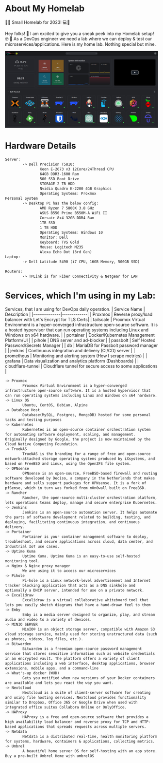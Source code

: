 # About My Homelab
🔄🏡 Small Homelab for 2023! 💻🔧

Hey folks! 👋 I am excited to give you a sneak peek into my Homelab setup! 🤓 
🚀 As a DevOps engineer we need a lab where we can deploy & test our microservices/applications. Here is my home lab. Nothing special but mine.

<img src="Home-Lab.png" alt="Home-Lab.png" width="800"/>

# Hardware Details

```
Server:
        -> Dell Precision T5810:
                Xeon E-2673 v3 12Core/24Thread CPU
                64GB DDR3-1600 Ram
                500 SSD Boot Drive
                STORAGE 2 TB HDD
                Nvidia Quadro K-2200 4GB Graphics 
                Operating Systems: Proxmox 
Personal System
        -> Desktop PC has the below config:
                AMD Ryzen 7 5800X 3.8 GHz
                ASUS B550 Prime B550M-A WiFi II
                Corsair 8x4 32GB DDR4 Ram
                1TB SSD
                1 TB HDD
                Operating Systems: Windows 10
                Monitor: Dell 
                Keyboard: TVS Gold
                Mouse: Logitech M235
                Alexa Echo Dot (3rd Gen)
Laptop:
        -> Dell Latitude 5490 (i7 CPU, 16GB Memory, 500GB SSD)

Routers: 
        -> TPLink is for Fiber Connectivity & Netgear for LAN
```

# Services, which I'm using in my Lab:

Services, that I am using for DevOps daily operation.
| Service Name | Description |
|--------------|-------------|
| Proxmox | Reverse proxy/load balancer with Let's Encrypt for TLS Certs|
| tailscale | Proxmox Virtual Environment is a hyper-converged infrastructure open-source software. It is a hosted hypervisor that can run operating systems including Linux and Windows on x64 hardware. |
| portainer | Docker/Kubernetes Management Platform/UI |
| pihole | DNS server and ad-blocker |
| passbolt | Self Hosted Password/Secrets Manager |
| db | MariaDB for Passbolt password manager |
| jenkins | Continuous integration and delivery (CI/CD) server |
| prometheus | Monitoring and alerting system (How I scrape metrics) |
| grafana | Data visualization and analytics platform (Dashboards) |
| cloudflare-tunnel | Cloudflare tunnel for secure access to some applications |

```
-> Proxmox
        Proxmox Virtual Environment is a hyper-converged infrastructure open-source software. It is a hosted hypervisor that can run operating systems including Linux and Windows on x64 hardware.
-> Linux OS        
        Ubuntu, CentOS, Debian, Alpine
-> Database Host
        Database(MySQL, Postgres, MongoDB) hosted for some personal tasks and testing purposes
-> Kubernetes
        Kubernetes is an open-source container orchestration system for automating software deployment, scaling, and management. Originally designed by Google, the project is now maintained by the Cloud Native Computing Foundation. 
-> TrueNAS
        TrueNAS is the branding for a range of free and open-source network-attached storage operating systems produced by iXsystems, and based on FreeBSD and Linux, using the OpenZFS file system.
-> OPNsense
        OPNsense is an open-source, FreeBSD-based firewall and routing software developed by Deciso, a company in the Netherlands that makes hardware and sells support packages for OPNsense. It is a fork of pfSense, which in turn was forked from m0n0wall built on FreeBSD.
-> Rancher
        Rancher, the open-source multi-cluster orchestration platform, lets operations teams deploy, manage and secure enterprise Kubernetes. 
-> Jenkins
        Jenkins is an open-source automation server. It helps automate the parts of software development related to building, testing, and deploying, facilitating continuous integration, and continuous delivery.
-> Portainer
        Portainer is your container management software to deploy, troubleshoot, and secure applications across cloud, data center, and Industrial IoT use cases.
-> Uptime Kuma
        Uptime Kuma. Uptime Kuma is an easy-to-use self-hosted monitoring tool. 
-> Nginx & Nginx proxy manager
        We are using it to access our microservices
-> Pihole
        Pi-hole is a Linux network-level advertisement and Internet tracker blocking application that acts as a DNS sinkhole and optionally a DHCP server, intended for use on a private network.
-> Excalidraw
        Excalidraw is a virtual collaborative whiteboard tool that lets you easily sketch diagrams that have a hand-drawn feel to them
-> Emby
        Emby is a media server designed to organize, play, and stream audio and video to a variety of devices.
-> MINIO SERVER
        MinIO® is an object storage server, compatible with Amazon S3 cloud storage service, mainly used for storing unstructured data (such as photos, videos, log files, etc.).
-> Bitwarden
        Bitwarden is a freemium open-source password management service that stores sensitive information such as website credentials in an encrypted vault. The platform offers a variety of client applications including a web interface, desktop applications, browser extensions, mobile apps, and a command-line
-> What's-up docker (WUD)
        Gets you notified when new versions of your Docker containers are available and lets you react the way you want.
-> Nextcloud
        Nextcloud is a suite of client-server software for creating and using file hosting services. Nextcloud provides functionality similar to Dropbox, Office 365 or Google Drive when used with integrated office suites Collabora Online or OnlyOffice.
-> HAProxy
        HAProxy is a free and open-source software that provides a high availability load balancer and reverse proxy for TCP and HTTP-based applications that spreads requests across multiple servers.
-> Netdata
        Netdata is a distributed real-time, health monitoring platform for systems, hardware, containers & applications, collecting metrics.
-> Umbrel
        A beautiful home server OS for self-hosting with an app store. Buy a pre-built Umbrel Home with umbrelOS
```
